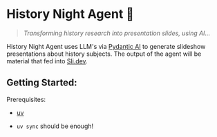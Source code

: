 # History Night Agent 🤖

> *Transforming history research into presentation slides, using AI...*

History Night Agent uses LLM's via [Pydantic AI](https://ai.pydantic.dev/)
to generate slideshow presentations about history subjects.
The output of the agent will be material that fed into [Sli.dev](https://sli.dev/).


## Getting Started:

Prerequisites:
* [uv](https://docs.astral.sh/uv/)

* `uv sync` should be enough!